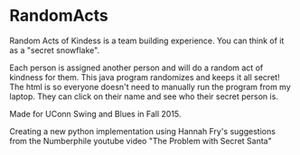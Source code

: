 # RandomActs
Random Acts of Kindess is a team building experience. You can think of it as a "secret snowflake".

Each person is assigned another person and will do a random act of kindness for them.
This java program randomizes and keeps it all secret! The html is so everyone doesn't need to manually run the program from my laptop. They can click on their name and see who their secret person is.

Made for UConn Swing and Blues in Fall 2015.

Creating a new python implementation using Hannah Fry's suggestions from the Numberphile youtube video "The Problem with Secret Santa"
